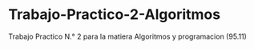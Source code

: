 # Trabajo-Practico-2-Algoritmos
Trabajo Practico N.° 2  para la matiera Algoritmos y programacion (95.11)
